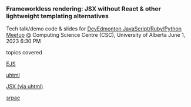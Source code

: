 ### Frameworkless rendering: JSX without React & other lightweight templating alternatives

Tech talk/demo code & slides for [DevEdmonton JavaScript/Ruby/Python Meetup] @ 
Computing Science Centre (CSC), University of Alberta June 1, 2023 6:30 PM

topics covered

[EJS](https://ejs.co)

[uhtml](https://github.com/WebReflection/uhtml)

[JSX (via uhtml)](https://github.com/WebReflection/jsx2tag)

[srpae](https://github.com/dy/sprae)

[DevEdmonton JavaScript/Ruby/Python Meetup]: https://www.meetup.com/edmontonunlimited/events/293210720/


